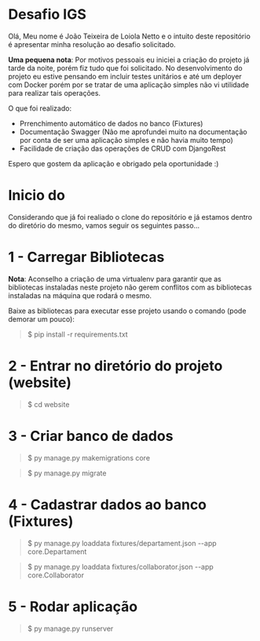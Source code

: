 
# Desafio IGS

Olá, Meu nome é João Teixeira de Loiola Netto e o intuito deste repositório é apresentar minha resolução ao desafio solicitado.

**Uma pequena nota**: Por motivos pessoais eu iniciei a criação do projeto já tarde da noite, porém fiz tudo que foi solicitado. No desenvolvimento do projeto eu estive pensando em incluir testes unitários e até um deployer com Docker porém por se tratar de uma aplicação simples não vi utilidade para realizar tais operações.

O que foi realizado:
   * Prrenchimento automático de dados no banco (Fixtures)
   * Documentação Swagger (Não me aprofundei muito na documentação por conta de ser uma aplicação simples e não havia muito tempo)
   * Facilidade de criação das operações de CRUD com DjangoRest

Espero que gostem da aplicação e obrigado pela oportunidade :)

# Inicio do 
Considerando que já foi realiado o clone do repositório e já estamos dentro do diretório do mesmo, vamos seguir os seguintes passo...
	
# 1 - Carregar Bibliotecas

**Nota**: Aconselho a criação de uma virtualenv para garantir que as bibliotecas instaladas neste projeto não gerem conflitos com as bibliotecas instaladas na máquina que rodará o mesmo.

Baixe as bibliotecas para executar esse projeto usando o comando (pode demorar um pouco):
> $ pip install -r requirements.txt

# 2 - Entrar no diretório do projeto (website)
> $ cd website
	
# 3 - Criar banco de dados

> $ py manage.py makemigrations core

> $ py manage.py migrate


# 4 - Cadastrar dados ao banco (Fixtures)

> $ py manage.py loaddata fixtures/departament.json --app core.Departament
 
> $ py manage.py loaddata fixtures/collaborator.json --app core.Collaborator


# 5 - Rodar aplicação
> $ py manage.py runserver

